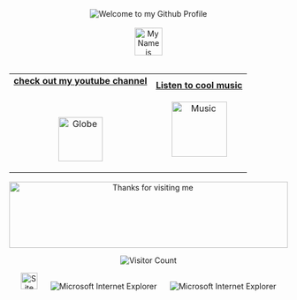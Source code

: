 <!-- "Hero" Header -->
<div align="center">
  <img src="images/welcome.png" style="max-width: 100%;" alt="Welcome to my Github Profile" />
  <br />
  <br />
  <img height="50" alt="My Name is $wevilb and I like Node.js" src="images/giphy (1).gif" />
  <br />
  <br />

</div>

<!-- Social -->
<table width="100%" align="center">
<tr>
<td align="center">
<a href="https://youtube.com/@wevilb">
<strong>check out my youtube channel </strong>
<br />
<br />
<br />

<p>

<img alt="Globe" height="80" src="images/mo,small,flatlay,product_square,600x600 (1).jpg">
</a>
</p>

</td>


<td align="center">
<a href="https://www.youtube.com/watch?v=8GW6sLrK40k">
<strong>Listen to cool music</strong>
<br />
<br />
<img height="100" alt="Music" src="images/giphy.gif"> 

<p>

</a>
</p>

</td>
</tr>
</table>



<!-- Guestbook -->

<!-- /Guestbook -->

<!-- Footer -->

<div align="center">

<img height="120" alt="Thanks for visiting me" width="100%" src="images/marquee.svg" />
<br />

![Visitor Count](https://profile-counter.glitch.me/brunnerlivio/count.svg)


<img src="images/notepad.gif" alt="Site created with Notepad" height="30" />
<!-- "margin-right: whatever;" -->
<span>&nbsp;&nbsp;&nbsp;&nbsp;</span>  
<img src="images/ie_logo.gif" alt="Microsoft Internet Explorer" />
<span>&nbsp;&nbsp;&nbsp;&nbsp;</span>  
<img src="images/noframes.gif" alt="Microsoft Internet Explorer" />

</div>
